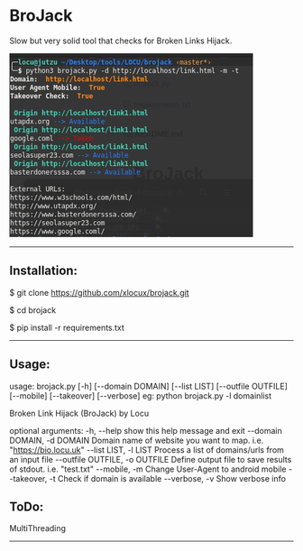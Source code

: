 # BroJack
Slow but very solid tool that checks for Broken Links Hijack.

![Image description](https://raw.githubusercontent.com/xlocux/brojack/master/brojack.png)

-----------------------------------------------------------------------

## Installation:

$ git clone https://github.com/xlocux/brojack.git

$ cd brojack

$ pip install -r requirements.txt

------------------------------------------------------------------------


## Usage:

usage: brojack.py [-h] [--domain DOMAIN] [--list LIST] [--outfile OUTFILE] [--mobile] [--takeover] [--verbose]
eg: python brojack.py -l domainlist

Broken Link Hijack (BroJack) by Locu

optional arguments:
  -h, --help            show this help message and exit
  --domain DOMAIN, -d DOMAIN
                        Domain name of website you want to map. i.e. "https://bio.locu.uk"
  --list LIST, -l LIST  Process a list of domains/urls from an input file
  --outfile OUTFILE, -o OUTFILE
                        Define output file to save results of stdout. i.e. "test.txt"
  --mobile, -m          Change User-Agent to android mobile
  --takeover, -t        Check if domain is available
  --verbose, -v         Show verbose info


## ToDo:

MultiThreading



  ------------------------------------------------------------------------
  

